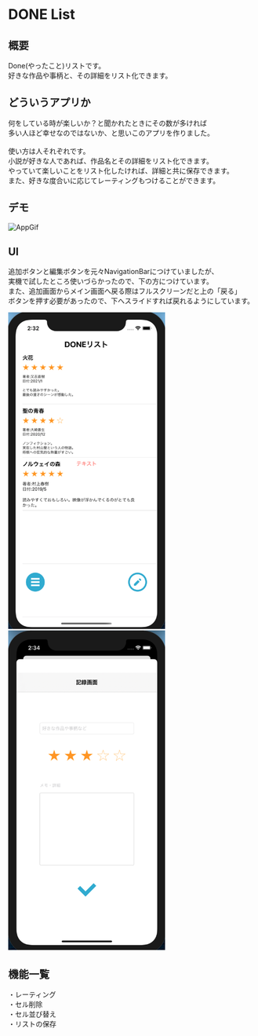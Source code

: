 # DONE List

## 概要
Done(やったこと)リストです。<br>
好きな作品や事柄と、その詳細をリスト化できます。<br>

## どういうアプリか
何をしている時が楽しいか？と聞かれたときにその数が多ければ<br>
多い人ほど幸せなのではないか、と思いこのアプリを作りました。<br>
<br>
使い方は人それぞれです。<br>
小説が好きな人であれば、作品名とその詳細をリスト化できます。<br>
やっていて楽しいことをリスト化したければ、詳細と共に保存できます。<br>
また、好きな度合いに応じてレーティングもつけることができます。

## デモ
![AppGif](https://user-images.githubusercontent.com/78245675/110229096-4d880780-7f4a-11eb-80e1-1c63d561c501.gif)

## UI
追加ボタンと編集ボタンを元々NavigationBarにつけていましたが、<br>
実機で試したところ使いづらかったので、下の方につけています。<br>
また、追加画面からメイン画面へ戻る際はフルスクリーンだと上の「戻る」<br>
ボタンを押す必要があったので、下へスライドすれば戻れるようにしています。

<img src="スクリーンショット1.png" width="320px">
<img src="スクリーンショット2.png" width="320px">

## 機能一覧
・レーティング<br>
・セル削除<br>
・セル並び替え<br>
・リストの保存
